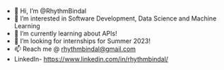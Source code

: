- 👋 Hi, I’m @RhythmBindal
- 👀 I’m interested in Software Development, Data Science and Machine Learning 
- 🌱 I’m currently learning about APIs!
- 💞️ I’m looking for internships for Summer 2023!
- 📫 Reach me @ rhythmbindal@gmail.com
- LinkedIn- https://www.linkedin.com/in/rhythmbindal/

<!---
RhythmBindal/RhythmBindal is a ✨ special ✨ repository because its `README.md` (this file) appears on your GitHub profile.
You can click the Preview link to take a look at your changes.
--->
